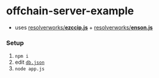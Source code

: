 # offchain-server-example

* uses [resolverworks/**ezccip.js**](https://github.com/resolverworks/ezccip.js) + [resolverworks/**enson.js**](https://github.com/resolverworks/enson.js)

### Setup

1. `npm i`
1. edit [`db.json`](./db.json)
1. `node app.js`
